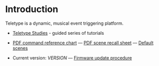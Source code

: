# Introduction

Teletype is a dynamic, musical event triggering platform.

* [Teletype Studies](https://monome.org/docs/modular/teletype/studies-1) - guided series of tutorials
* [PDF command reference chart](https://monome.org/docs/modular/teletype/TT_commands_2.3.pdf)
&mdash; [PDF scene recall sheet](https://monome.org/docs/modular/teletype/TT_scene_RECALL_sheet.pdf)
&mdash; [Default scenes](http://monome.org/docs/modular/teletype/scenes-1.0/)

* Current version: _VERSION_
&mdash; [Firmware update procedure](https://monome.org/docs/modular/update/)
